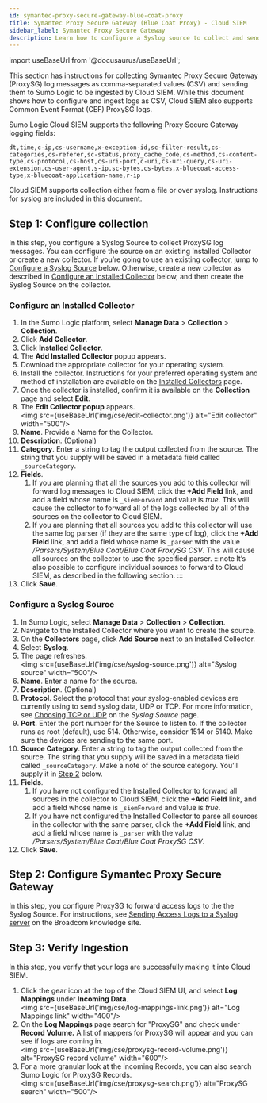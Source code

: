 ```yaml
---
id: symantec-proxy-secure-gateway-blue-coat-proxy
title: Symantec Proxy Secure Gateway (Blue Coat Proxy) - Cloud SIEM
sidebar_label: Symantec Proxy Secure Gateway
description: Learn how to configure a Syslog source to collect and send Symantec Proxy Secure Gateway (ProxySG) log messages to Sumo Logic to be ingested by Cloud SIEM.
---
```


import useBaseUrl from '@docusaurus/useBaseUrl';

This section has instructions for collecting Symantec Proxy Secure Gateway (ProxySG) log messages as comma-separated values (CSV) and sending them to Sumo Logic to be ingested by Cloud SIEM. While this document shows how to configure and ingest logs as CSV, Cloud SIEM also supports Common Event Format (CEF) ProxySG logs.

Sumo Logic Cloud SIEM supports the following Proxy Secure Gateway logging fields:

```
dt,time,c-ip,cs-username,x-exception-id,sc-filter-result,cs-categories,cs-referer,sc-status,proxy_cache_code,cs-method,cs-content-type,cs-protocol,cs-host,cs-uri-port,c-uri,cs-uri-query,cs-uri-extension,cs-user-agent,s-ip,sc-bytes,cs-bytes,x-bluecoat-access-type,x-bluecoat-application-name,r-ip
```

Cloud SIEM supports collection either from a file or over syslog. Instructions for syslog are included in this document.

## Step 1: Configure collection

In this step, you configure a Syslog Source to collect ProxySG log messages. You can configure the source on an existing Installed Collector or create a new collector. If you’re going to use an existing collector, jump to [Configure a Syslog Source](#configure-a-syslog-source) below. Otherwise, create a new collector as described in [Configure an Installed Collector](#configure-an-installed-collector) below, and then create the Syslog Source on the collector.

### Configure an Installed Collector

1. In the Sumo Logic platform, select **Manage Data** > **Collection** > **Collection**.
1. Click **Add Collector**.
1. Click **Installed Collector**.
1. The **Add Installed Collector** popup appears.
1. Download the appropriate collector for your operating system.
1. Install the collector. Instructions for your preferred operating system and method of installation are available on the [Installed Collectors](/docs/send-data/installed-collectors) page.
1. Once the collector is installed, confirm it is available on the **Collection** page and select **Edit**.
1. The **Edit Collector popup** appears.<br/><img src={useBaseUrl('img/cse/edit-collector.png')} alt="Edit collector" width="500"/>
1. **Name**. Provide a Name for the Collector.
1. **Description**. (Optional)
1. **Category**. Enter a string to tag the output collected from the source. The string that you supply will be saved in a metadata field called `_sourceCategory`. 
1. **Fields**. 
    1. If you are planning that all the sources you add to this collector will forward log messages to Cloud SIEM, click the **+Add Field** link, and add a field whose name is `_siemForward` and value is *true*. This will cause the collector to forward all of the logs collected by all of the sources on the collector to Cloud SIEM.
    1. If you are planning that all sources you add to this collector will use the same log parser (if they are the same type of log), click the **+Add Field** link, and add a field whose name is `_parser` with the value */Parsers/System/Blue Coat/Blue Coat ProxySG CSV*. This will cause all sources on the collector to use the specified parser.
    :::note
    It’s also possible to configure individual sources to forward to Cloud SIEM, as described in the following section.
    :::
1. Click **Save**.

### Configure a Syslog Source

1. In Sumo Logic, select **Manage Data** > **Collection** > **Collection**. 
1. Navigate to the Installed Collector where you want to create the source.
1. On the **Collectors** page, click **Add Source** next to an Installed Collector.
1. Select **Syslog**. 
1. The page refreshes. <br/><img src={useBaseUrl('img/cse/syslog-source.png')} alt="Syslog source" width="500"/>
1. **Name**. Enter a name for the source. 
1. **Description**. (Optional) 
1. **Protocol**. Select the protocol that your syslog-enabled devices are currently using to send syslog data, UDP or TCP. For more information, see [Choosing TCP or UDP](/docs/send-data/installed-collectors/sources/syslog-source#choosing-tcp-or-udp) on the *Syslog Source* page.
1. **Port**. Enter the port number for the Source to listen to. If the collector runs as root (default), use 514. Otherwise, consider 1514 or 5140. Make sure the devices are sending to the same port.
1. **Source Category**. Enter a string to tag the output collected from the source. The string that you supply will be saved in a metadata field called `_sourceCategory`. Make a note of the source category. You’ll supply it in [Step 2](#step-2-configure-symantec-proxy-secure-gateway) below.
1. **Fields**. 
    1. If you have not configured the Installed Collector to forward all sources in the collector to Cloud SIEM, click the **+Add Field** link, and add a field whose name is `_siemForward` and value is *true*.
    1. If you have not configured the Installed Collector to parse all sources in the collector with the same parser, click the **+Add Field** link, and add a field whose name is `_parser` with the value */Parsers/System/Blue Coat/Blue Coat ProxySG CSV*. 
1. Click **Save**.

## Step 2: Configure Symantec Proxy Secure Gateway

In this step, you configure ProxySG to forward access logs to the the Syslog Source. For instructions, see [Sending Access Logs to a Syslog server](https://knowledge.broadcom.com/external/article/166529/sending-access-logs-to-a-syslog-server.html) on the Broadcom knowledge site. 

## Step 3: Verify Ingestion

In this step, you verify that your logs are successfully making it into Cloud SIEM. 

1. Click the gear icon at the top of the Cloud SIEM UI, and select **Log Mappings** under **Incoming Data**. <br/><img src={useBaseUrl('img/cse/log-mappings-link.png')} alt="Log Mappings link" width="400"/>
1. On the **Log Mappings** page search for "ProxySG" and check under **Record Volume.** A list of mappers for ProxySG will appear and you can see if logs are coming in.<br/><img src={useBaseUrl('img/cse/proxysg-record-volume.png')} alt="ProxySG record volume" width="600"/>
1. For a more granular look at the incoming Records, you can also search Sumo Logic for ProxySG Records. <br/><img src={useBaseUrl('img/cse/proxysg-search.png')} alt="ProxySG search" width="500"/> 
